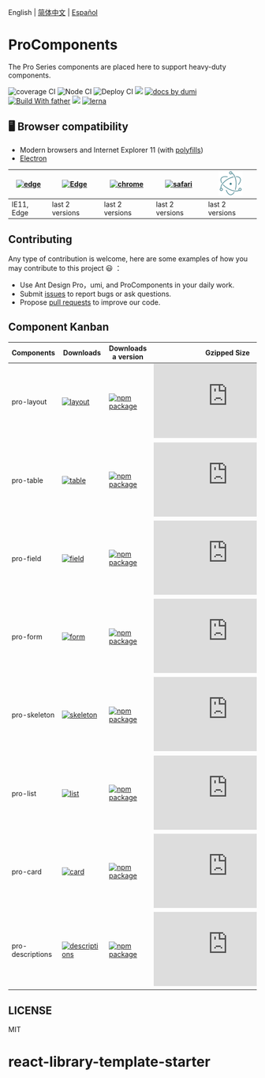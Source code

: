 English | [简体中文](./README.zh-CN.md) | [Español](./README.es-PR.md)

# ProComponents

The Pro Series components are placed here to support heavy-duty components.

![coverage CI](https://github.com/rimsila/react-library-template-starter/workflows/coverage%20CI/badge.svg) ![Node CI](https://github.com/rimsila/react-library-template-starter/workflows/Node%20CI/badge.svg) ![Deploy CI](https://github.com/rimsila/react-library-template-starter/workflows/Deploy%20CI/badge.svg) [![](https://codecov.io/gh/ant-design/pro-components/branch/master/graph/badge.svg)](https://codecov.io/gh/ant-design/pro-components) [![ docs by dumi](https://img.shields.io/badge/docs%20by-dumi-blue)](https://d.umijs.org/) [![Build With father](https://img.shields.io/badge/build%20with-father-028fe4.svg)](https://github.com/umijs/father/) [![](https://badgen.net/badge/icon/Ant%20Design?icon=https://gw.alipayobjects.com/zos/antfincdn/Pp4WPgVDB3/KDpgvguMpGfqaHPjicRK.svg&label)](https://ant.design) [![lerna](https://img.shields.io/badge/maintained%20with-lerna-cc00ff.svg)](https://lerna.js.org/)

## 🖥 Browser compatibility

- Modern browsers and Internet Explorer 11 (with [polyfills](https://stackoverflow.com/questions/57020976/polyfills-in-2019-for-ie11))
- [Electron](https://www.electronjs.org/)

| [![edge](https://raw.githubusercontent.com/alrra/browser-logos/master/src/edge/edge_48x48.png)](http://godban.github.io/browsers-support-badges/) | [![Edge](https://raw.githubusercontent.com/alrra/browser-logos/master/src/firefox/firefox_48x48.png)](http://godban.github.io/browsers-support-badges/) | [![chrome](https://raw.githubusercontent.com/alrra/browser-logos/master/src/chrome/chrome_48x48.png)](http://godban.github.io/browsers-support-badges/) | [![safari](https://raw.githubusercontent.com/alrra/browser-logos/master/src/safari/safari_48x48.png)](http://godban.github.io/browsers-support-badges/) | [![electron_48x48](https://raw.githubusercontent.com/alrra/browser-logos/master/src/electron/electron_48x48.png)](http://godban.github.io/browsers-support-badges/) |
| --- | --- | --- | --- | --- |
| IE11, Edge | last 2 versions | last 2 versions | last 2 versions | last 2 versions |

## Contributing

Any type of contribution is welcome, here are some examples of how you may contribute to this project 😃 ：

- Use Ant Design Pro，umi, and ProComponents in your daily work.
- Submit [issues](https://github.com/rimsila/react-library-template-starter/issues) to report bugs or ask questions.
- Propose [pull requests](https://github.com/rimsila/react-library-template-starter/pulls) to improve our code.

## Component Kanban

| Components | Downloads | Downloads a version | Gzipped Size |
| --- | --- | --- | --- |
| pro-layout | [![layout](https://img.shields.io/npm/dw/@ant-design/pro-layout.svg)](https://www.npmjs.com/package/@ant-design/pro-layout) | [![npm package](https://img.shields.io/npm/v/@ant-design/pro-layout.svg?style=flat-square?style=flat-square)](https://www.npmjs.com/package/@ant-design/pro-layout) | [![](https://img.badgesize.io/https:/unpkg.com/@ant-design/pro-layout/dist/layout.min.js?label=Gzipped%20JS&compression=gzip&style=flat-square)](https://unpkg.com/browse/@ant-design/pro-layout/dist/layout.min.js) |
| pro-table | [![table](https://img.shields.io/npm/dw/@ant-design/pro-table.svg)](https://www.npmjs.com/package/@ant-design/pro-table) | [![npm package](https://img.shields.io/npm/v/@ant-design/pro-table.svg?style=flat-square?style=flat-square)](https://www.npmjs.com/package/@ant-design/pro-table) | [![](https://img.badgesize.io/https:/unpkg.com/@ant-design/pro-table/dist/table.min.js?label=Gzipped%20JS&compression=gzip&style=flat-square)](https://unpkg.com/browse/@ant-design/pro-table/dist/table.min.js) |
| pro-field | [![field](https://img.shields.io/npm/dw/@ant-design/pro-field.svg)](https://www.npmjs.com/package/@ant-design/pro-field) | [![npm package](https://img.shields.io/npm/v/@ant-design/pro-field.svg?style=flat-square?style=flat-square)](https://www.npmjs.com/package/@ant-design/pro-field) | [![](https://img.badgesize.io/https:/unpkg.com/@ant-design/pro-field/dist/field.min.js?label=Gzipped%20JS&compression=gzip&style=flat-square)](https://unpkg.com/browse/@ant-design/pro-field/dist/field.min.js) |
| pro-form | [![form](https://img.shields.io/npm/dw/@ant-design/pro-form.svg)](https://www.npmjs.com/package/@ant-design/pro-form) | [![npm package](https://img.shields.io/npm/v/@ant-design/pro-form.svg?style=flat-square?style=flat-square)](https://www.npmjs.com/package/@ant-design/pro-form) | [![](https://img.badgesize.io/https:/unpkg.com/@ant-design/pro-form/dist/form.min.js?label=Gzipped%20JS&compression=gzip&style=flat-square)](https://unpkg.com/browse/@ant-design/pro-form/dist/form.min.js) |
| pro-skeleton | [![skeleton](https://img.shields.io/npm/dw/@ant-design/pro-skeleton.svg)](https://www.npmjs.com/package/@ant-design/pro-skeleton) | [![npm package](https://img.shields.io/npm/v/@ant-design/pro-skeleton.svg?style=flat-square?style=flat-square)](https://www.npmjs.com/package/@ant-design/pro-skeleton) | [![](https://img.badgesize.io/https:/unpkg.com/@ant-design/pro-skeleton/dist/skeleton.min.js?label=Gzipped%20JS&compression=gzip&style=flat-square)](https://unpkg.com/browse/@ant-design/pro-skeleton/dist/skeleton.min.js) |
| pro-list | [![list](https://img.shields.io/npm/dw/@ant-design/pro-list.svg)](https://www.npmjs.com/package/@ant-design/pro-list) | [![npm package](https://img.shields.io/npm/v/@ant-design/pro-list.svg?style=flat-square?style=flat-square)](https://www.npmjs.com/package/@ant-design/pro-list) | [![](https://img.badgesize.io/https:/unpkg.com/@ant-design/pro-list/dist/list.min.js?label=Gzipped%20JS&compression=gzip&style=flat-square)](https://unpkg.com/browse/@ant-design/pro-list/dist/list.min.js) |
| pro-card | [![card](https://img.shields.io/npm/dw/@ant-design/pro-card.svg)](https://www.npmjs.com/package/@ant-design/pro-card) | [![npm package](https://img.shields.io/npm/v/@ant-design/pro-card.svg?style=flat-square?style=flat-square)](https://www.npmjs.com/package/@ant-design/pro-card) | [![](https://img.badgesize.io/https:/unpkg.com/@ant-design/pro-card/dist/card.min.js?label=Gzipped%20JS&compression=gzip&style=flat-square)](https://unpkg.com/browse/@ant-design/pro-card/dist/card.min.js) |
| pro-descriptions | [![descriptions](https://img.shields.io/npm/dw/@ant-design/pro-card.svg)](https://www.npmjs.com/package/@ant-design/pro-descriptions) | [![npm package](https://img.shields.io/npm/v/@ant-design/pro-descriptions.svg?style=flat-square?style=flat-square)](https://www.npmjs.com/package/@ant-design/pro-descriptions) | [![](https://img.badgesize.io/https:/unpkg.com/@ant-design/pro-descriptions/dist/descriptions.min.js?label=Gzipped%20JS&compression=gzip&style=flat-square)](https://unpkg.com/browse/@ant-design/pro-descriptions/dist/descriptions.min.js) |

## LICENSE

MIT
# react-library-template-starter
